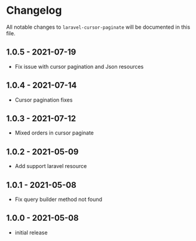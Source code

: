 # Changelog

All notable changes to `laravel-cursor-paginate` will be documented in this file.

## 1.0.5 - 2021-07-19

- Fix issue with cursor pagination and Json resources

## 1.0.4 - 2021-07-14

- Cursor pagination fixes

## 1.0.3 - 2021-07-12

- Mixed orders in cursor paginate

## 1.0.2 - 2021-05-09

- Add support laravel resource

## 1.0.1 - 2021-05-08

- Fix query builder method not found

## 1.0.0 - 2021-05-08

- initial release
